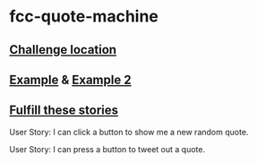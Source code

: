 # fcc-quote-machine



## [Challenge location](https://www.freecodecamp.com/challenges/build-a-random-quote-machine)


## [Example](https://codepen.io/FreeCodeCamp/pen/ONjoLe/) & [Example 2](https://codepen.io/kjarva/pen/NNRqmg)


## [Fulfill these stories]()

User Story: I can click a button to show me a new random quote.

User Story: I can press a button to tweet out a quote.
